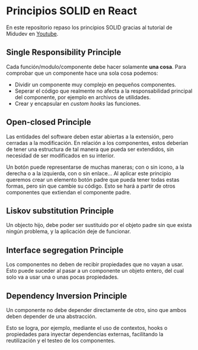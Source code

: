 # Principios SOLID en React

En este repositorio repaso los principios SOLID gracias al tutorial de Midudev en [Youtube](https://www.youtube.com/watch?v=jKdt-BnTTR0).


## Single Responsibility Principle

Cada función/modulo/componente debe hacer solamente **una cosa**. Para comprobar que un componente hace una sola cosa podemos:

- Dividir un componente muy complejo en pequeños componentes.
- Seperar el código que realmente no afecta a la responsabilidad principal del componente, por ejemplo en archivos de utilidades.
- Crear y encapsular en *custom hooks* las funciones.


## Open-closed Principle

Las entidades del software deben estar abiertas a la extensión, pero cerradas a la modificación. En relación a los componentes, estos deberían de tener una estructura de tal manera que pueda ser extendidos, sin necesidad de ser modificados en su interior.

Un botón puede representarse de muchas maneras; con o sin icono, a la derecha o a la izquierda, con o sin enlace... Al aplicar este principio queremos crear un elemento botón padre que pueda tener todas estas formas, pero sin que cambie su código. Esto se hará a partir de otros componentes que extiendan el componente padre.

## Liskov substitution Principle

Un objecto hijo, debe poder ser sustituido por el objeto padre sin que exista ningún problema, y la aplicación deje de funcionar.

## Interface segregation Principle

Los componentes no deben de recibir propiedades que no vayan a usar. Esto puede suceder al pasar a un componente un objeto entero, del cual solo va a usar una o unas pocas propiedades.

## Dependency Inversion Principle

Un componente no debe depender directamente de otro, sino que ambos deben depender de una abstracción.

Esto se logra, por ejemplo, mediante el uso de contextos, hooks o propiedades para inyectar dependencias externas, facilitando la reutilización y el testeo de los componentes.
